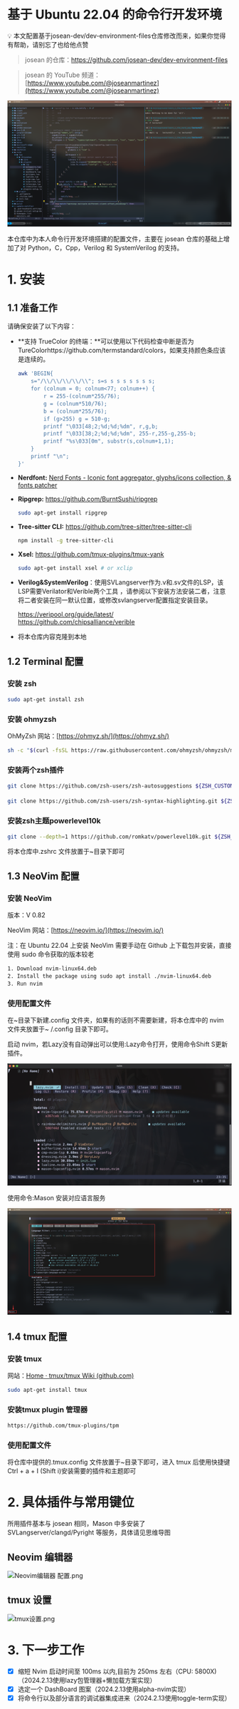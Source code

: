 # 基于 Ubuntu 22.04 的命令行开发环境

<aside>
💡 本文配置基于josean-dev/dev-environment-files仓库修改而来，如果你觉得有帮助，请别忘了也给他点赞

</aside>

> josean 的仓库：https://github.com/josean-dev/dev-environment-files

> josean 的 YouTube 频道：[https://www.youtube.com/@joseanmartinez](https://www.youtube.com/@joseanmartinez)

![Untitled](IMAGE/Untitled.png)

本仓库中为本人命令行开发环境搭建的配置文件，主要在 josean 仓库的基础上增加了对 Python，C，Cpp，Verilog 和 SystemVerilog 的支持。

# 1. 安装

## 1.1 准备工作

请确保安装了以下内容：

- **支持 TrueColor 的终端：**可以使用以下代码检查中断是否为 TureColorhttps://github.com/termstandard/colors，如果支持颜色条应该是连续的。
  ```bash
  awk 'BEGIN{
      s="/\\/\\/\\/\\/\\"; s=s s s s s s s s;
      for (colnum = 0; colnum<77; colnum++) {
          r = 255-(colnum*255/76);
          g = (colnum*510/76);
          b = (colnum*255/76);
          if (g>255) g = 510-g;
          printf "\033[48;2;%d;%d;%dm", r,g,b;
          printf "\033[38;2;%d;%d;%dm", 255-r,255-g,255-b;
          printf "%s\033[0m", substr(s,colnum+1,1);
      }
      printf "\n";
  }'
  ```
- **Nerdfont:** [Nerd Fonts - Iconic font aggregator, glyphs/icons collection, & fonts patcher](https://www.nerdfonts.com/)
- **Ripgrep:** https://github.com/BurntSushi/ripgrep
  ```bash
  sudo apt-get install ripgrep
  ```
- **Tree-sitter CLI:** https://github.com/tree-sitter/tree-sitter-cli
  ```bash
  npm install -g tree-sitter-cli
  ```
- **Xsel:** https://github.com/tmux-plugins/tmux-yank
  ```bash
  sudo apt-get install xsel # or xclip
  ```
- **Verilog&SystemVerilog**：使用SVLangserver作为.v和.sv文件的LSP，该LSP需要Verilator和Verible两个工具
  ，请参阅以下安装方法安装二者，注意将二者安装在同一默认位置，或修改svlangserver配置指定安装目录。

  https://veripool.org/guide/latest/
  https://github.com/chipsalliance/verible

- 将本仓库内容克隆到本地

## 1.2 Terminal 配置

### 安装 zsh

```bash
sudo apt-get install zsh
```

### 安装 ohmyzsh

OhMyZsh 网站：[https://ohmyz.sh/](https://ohmyz.sh/)

```bash
sh -c "$(curl -fsSL https://raw.githubusercontent.com/ohmyzsh/ohmyzsh/master/tools/install.sh)"
```

### 安装两个zsh插件

```bash
git clone https://github.com/zsh-users/zsh-autosuggestions ${ZSH_CUSTOM:-~/.oh-my-zsh/custom}/plugins/zsh-autosuggestions

git clone https://github.com/zsh-users/zsh-syntax-highlighting.git ${ZSH_CUSTOM:-~/.oh-my-zsh/custom}/plugins/zsh-syntax-highlighting
```

### 安装zsh主题powerlevel10k

```bash
git clone --depth=1 https://github.com/romkatv/powerlevel10k.git ${ZSH_CUSTOM:-$HOME/.oh-my-zsh/custom}/themes/powerlevel10k
```

将本仓库中.zshrc 文件放置于~目录下即可

## 1.3 NeoVim 配置

### 安装 NeoVim

版本：V 0.82

NeoVim 网站：[https://neovim.io/](https://neovim.io/)

注：在 Ubuntu 22.04 上安装 NeoVim 需要手动在 Github 上下载包并安装，直接使用 sudo 命令获取的版本较老

```bash
1. Download nvim-linux64.deb
2. Install the package using sudo apt install ./nvim-linux64.deb
3. Run nvim
```

### 使用配置文件

在\~目录下新建.config 文件夹，如果有的话则不需要新建，将本仓库中的 nvim 文件夹放置于\~ /.config 目录下即可。

启动 nvim，若Lazy没有自动弹出可以使用:Lazy命令打开，使用命令Shift S更新插件。

![Untitled](IMAGE/Untitled%201.png)

使用命令:Mason 安装对应语言服务

![Untitled](IMAGE/Untitled%202.png)

## 1.4 tmux 配置

### 安装 tmux

网站：[Home · tmux/tmux Wiki (github.com)](https://github.com/tmux/tmux/wiki)

```bash
sudo apt-get install tmux
```

### 安装tmux plugin 管理器

```bash
https://github.com/tmux-plugins/tpm
```

### 使用配置文件

将仓库中提供的.tmux.config 文件放置于~目录下即可，进入 tmux 后使用快捷键 Ctrl + a + I (Shift i)安装需要的插件和主题即可

# 2. 具体插件与常用键位

所用插件基本与 josean 相同，Mason 中多安装了 SVLangserver/clangd/Pyright 等服务，具体请见思维导图

## Neovim 编辑器

![Neovim编辑器 配置.png](IMAGE/Neovim.png)

## tmux 设置

![tmux设置.png](IMAGE/tmux.png)

# 3. 下一步工作

- [x] 缩短 Nvim 启动时间至 100ms 以内,目前为 250ms 左右（CPU: 5800X)（2024.2.13使用lazy包管理器+懒加载方案实现）
- [x] 选定一个 DashBoard 图案（2024.2.13使用alpha-nvim实现）
- [x] 将命令行以及部分语言的调试器集成进来（2024.2.13使用toggle-term实现）
